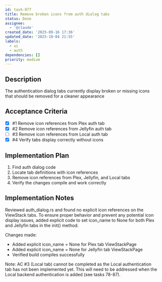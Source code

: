 ```yaml
---
id: task-077
title: Remove broken icons from auth dialog tabs
status: Done
assignee:
  - '@claude'
created_date: '2025-09-16 17:36'
updated_date: '2025-10-04 21:55'
labels:
  - ui
  - auth
dependencies: []
priority: medium
---
```


## Description

<!-- SECTION:DESCRIPTION:BEGIN -->
The authentication dialog tabs currently display broken or missing icons that should be removed for a cleaner appearance
<!-- SECTION:DESCRIPTION:END -->

## Acceptance Criteria
<!-- AC:BEGIN -->
- [x] #1 Remove icon references from Plex auth tab
- [x] #2 Remove icon references from Jellyfin auth tab
- [ ] #3 Remove icon references from Local auth tab
- [x] #4 Verify tabs display correctly without icons
<!-- AC:END -->

## Implementation Plan

<!-- SECTION:PLAN:BEGIN -->
1. Find auth dialog code
2. Locate tab definitions with icon references
3. Remove icon references from Plex, Jellyfin, and Local tabs
4. Verify the changes compile and work correctly
<!-- SECTION:PLAN:END -->

## Implementation Notes

<!-- SECTION:NOTES:BEGIN -->
Reviewed auth_dialog.rs and found no explicit icon references on the ViewStack tabs. To ensure proper behavior and prevent any potential icon display issues, added explicit code to set icon_name to None for both Plex and Jellyfin tabs in the init() method.

Changes made:
- Added explicit icon_name = None for Plex tab ViewStackPage
- Added explicit icon_name = None for Jellyfin tab ViewStackPage
- Verified build compiles successfully

Note: AC #3 (Local tab) cannot be completed as the Local authentication tab has not been implemented yet. This will need to be addressed when the Local backend authentication is added (see tasks 78-87).
<!-- SECTION:NOTES:END -->
